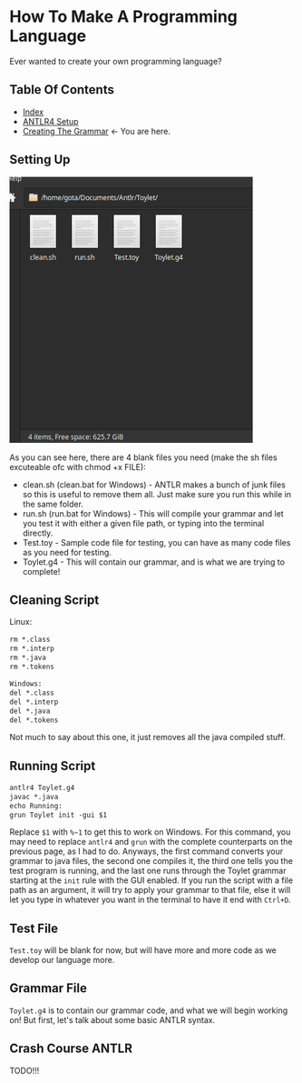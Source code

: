 # How To Make A Programming Language
Ever wanted to create your own programming language?

## Table Of Contents
* [Index](index.md)
* [ANTLR4 Setup](antlrSetup.md)
* [Creating The Grammar](grammar.md) <- You are here.

## Setting Up
![alt text](GrammarFileList.png "Folder Layout")

As you can see here, there are 4 blank files you need (make the sh files excuteable ofc with chmod +x FILE):
* clean.sh (clean.bat for Windows) - ANTLR makes a bunch of junk files so this is useful to remove them all. Just make sure you run this while in the same folder.
* run.sh (run.bat for Windows) - This will compile your grammar and let you test it with either a given file path, or typing into the terminal directly.
* Test.toy - Sample code file for testing, you can have as many code files as you need for testing.
* Toylet.g4 - This will contain our grammar, and is what we are trying to complete!

## Cleaning Script
Linux:
```
rm *.class
rm *.interp
rm *.java
rm *.tokens
```
```
Windows:
del *.class
del *.interp
del *.java
del *.tokens
```

Not much to say about this one, it just removes all the java compiled stuff.

## Running Script
```
antlr4 Toylet.g4
javac *.java
echo Running:
grun Toylet init -gui $1
```
Replace `$1` with `%~1` to get this to work on Windows. For this command, you may need to replace `antlr4` and `grun` with the complete counterparts on the previous page, as I had to do. Anyways, the first command converts your grammar to java files, the second one compiles it, the third one tells you the test program is running, and the last one runs through the Toylet grammar starting at the `init` rule with the GUI enabled. If you run the script with a file path as an argument, it will try to apply your grammar to that file, else it will let you type in whatever you want in the terminal to have it end with `Ctrl+D`.

## Test File
`Test.toy` will be blank for now, but will have more and more code as we develop our language more.

## Grammar File
`Toylet.g4` is to contain our grammar code, and what we will begin working on! But first, let's talk about some basic ANTLR syntax.

## Crash Course ANTLR
TODO!!!